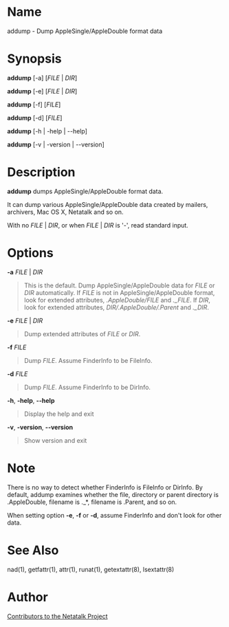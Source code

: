 # Name

addump - Dump AppleSingle/AppleDouble format data

# Synopsis

**addump** [-a] [*FILE* | *DIR*]

**addump** [-e] [*FILE* | *DIR*]

**addump** [-f] [*FILE*]

**addump** [-d] [*FILE*]

**addump** [-h | -help | --help]

**addump** [-v | -version | --version]

# Description

**addump** dumps AppleSingle/AppleDouble format data.

It can dump various AppleSingle/AppleDouble data created by mailers,
archivers, Mac OS X, Netatalk and so on.

With no *FILE* | *DIR*, or when *FILE* | *DIR* is '-', read standard
input.

# Options

**-a** *FILE* | *DIR*

> This is the default. Dump AppleSingle/AppleDouble data for *FILE* or
*DIR* automatically. If *FILE* is not in AppleSingle/AppleDouble format,
look for extended attributes, *.AppleDouble/FILE* and *.\_FILE*. If
*DIR*, look for extended attributes, *DIR/.AppleDouble/.Parent* and
*.\_DIR*.

**-e** *FILE* | *DIR*

> Dump extended attributes of *FILE* or *DIR*.

**-f** *FILE*

> Dump *FILE*. Assume FinderInfo to be FileInfo.

**-d** *FILE*

> Dump *FILE*. Assume FinderInfo to be DirInfo.

**-h**, **-help**, **--help**

> Display the help and exit

**-v**, **-version**, **--version**

> Show version and exit

# Note

There is no way to detect whether FinderInfo is FileInfo or DirInfo. By
default, addump examines whether the file, directory or parent directory
is .AppleDouble, filename is .\_\*, filename is .Parent, and so on.

When setting option **-e**, **-f** or **-d**, assume FinderInfo and don't look for
other data.

# See Also

nad(1), getfattr(1), attr(1), runat(1), getextattr(8),
lsextattr(8)

# Author

[Contributors to the Netatalk Project](https://netatalk.io/contributors)
